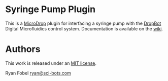 Syringe Pump Plugin
===================

This is a [MicroDrop][1] plugin for interfacing a syringe pump with the [DropBot][2] Digital Microfluidics control system. Documentation is available on the [wiki][3].

Authors
=======

This work is released under an [MIT license](https://github.com/sci-bots/syringe-pump-plugin/blob/master/LICENSE.md).

Ryan Fobel <ryan@sci-bots.com>

[1]: http://microfluidics.utoronto.ca/microdrop
[2]: http://microfluidics.utoronto.ca/dropbot
[3]: https://github.com/sci-bots/syringe-pump-plugin/wiki
